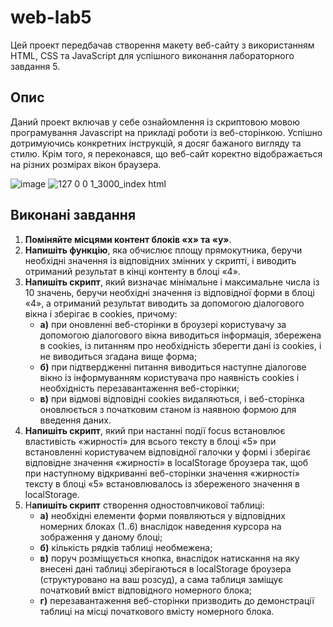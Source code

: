 # web-lab5

Цей проект передбачав створення макету веб-сайту з використанням HTML, CSS та JavaScript для успішного виконання лабораторного завдання 5.

## Опис

Даний проект включав у себе ознайомлення із скриптовою мовою програмування Javascript на прикладі роботи із веб-сторінкою. Успішно дотримуючись конкретних інструкцій, я досяг бажаного вигляду та стилю. Крім того, я переконався, що веб-сайт коректно відображається на різних розмірах вікон браузера.

![image](https://github.com/AntonIO-OI/web-lab5/assets/82289302/0fc221f6-1a11-4f5a-b59c-e0f17ef688b0)
![127 0 0 1_3000_index html](https://github.com/AntonIO-OI/web-lab5/assets/82289302/ff0da9c2-137e-4377-98e8-a8b6c0ede420)


## Виконані завдання

1. **Поміняйте місцями контент блоків «х» та «у»**.
2. **Напишіть функцію**, яка обчислює площу прямокутника, беручи необхідні значення із відповідних змінних у скрипті, і виводить отриманий результат в кінці контенту в блоці «4».
3. **Напишіть скрипт**, який визначає мінімальне і максимальне числа із 10 значень, беручи необхідні значення із відповідної форми в блоці «4», а отриманий результат виводить за допомогою діалогового вікна і зберігає в cookies, причому:
    - **а)** при оновленні веб-сторінки в броузері користувачу за допомогою діалогового вікна виводиться інформація, збережена в cookies, із питанням про необхідність зберегти дані із cookies, і не виводиться згадана вище форма;
    - **б)** при підтвердженні питання виводиться наступне діалогове вікно із інформуванням користувача про наявність cookies і необхідність перезавантаження веб-сторінки;
    - **в)** при відмові відповідні cookies видаляються, і веб-сторінка оновлюється з початковим станом із наявною формою для введення даних.
4. **Напишіть скрипт**, який при настанні події focus встановлює властивість «жирності» для всього тексту в блоці «5» при встановленні користувачем відповідної галочки у формі і зберігає відповідне значення «жирності» в localStorage броузера так, щоб при наступному відкриванні веб-сторінки значення «жирності» тексту в блоці «5» встановлювалось із збереженого значення в localStorage.
5. Н**апишіть скрипт** створення одностовпчикової таблиці:
    - **а)** необхідні елементи форми появляються у відповідних номерних блоках (1..6) внаслідок наведення курсора на зображення у даному блоці;
    - **б)** кількість рядків таблиці необмежена;
    - **в)** поруч розміщується кнопка, внаслідок натискання на яку внесені дані таблиці зберігаються в localStorage броузера (структуровано на ваш розсуд), а сама таблиця заміщує початковий вміст відповідного номерного блока;
    - **г)** перезавантаження веб-сторінки призводить до демонстрації таблиці на місці початкового вмісту номерного блока.

